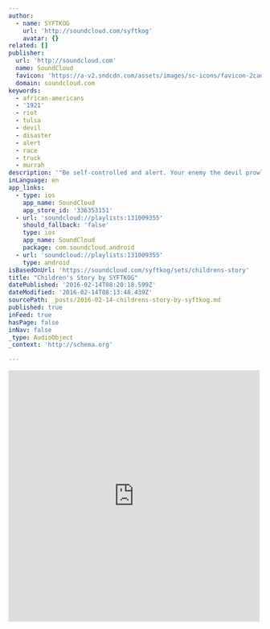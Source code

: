 ```yaml
---
author:
  - name: SYFTKOG
    url: 'http://soundcloud.com/syftkog'
    avatar: {}
related: []
publisher:
  url: 'http://soundcloud.com'
  name: SoundCloud
  favicon: 'https://a-v2.sndcdn.com/assets/images/sc-icons/favicon-2cadd14b.ico'
  domain: soundcloud.com
keywords:
  - african-americans
  - '1921'
  - riot
  - tulsa
  - devil
  - disaster
  - alert
  - race
  - truck
  - murrah
description: '"Be self-controlled and alert. Your enemy the devil prowls around like a roaring lion looking for someone to devour" (1 Pet. 5:8 NIV). Dear Lord, I am so aware of how Satan picks at me and tries to trip me all the time. I know there are spiritual dangers around me.'
inLanguage: en
app_links:
  - type: ios
    app_name: SoundCloud
    app_store_id: '336353151'
  - url: 'soundcloud://playlists:131009355'
    should_fallback: 'false'
    type: ios
    app_name: SoundCloud
    package: com.soundcloud.android
  - url: 'soundcloud://playlists:131009355'
    type: android
isBasedOnUrl: 'https://soundcloud.com/syftkog/sets/childrens-story'
title: "Children's Story by SYFTKOG"
datePublished: '2016-02-14T08:20:18.599Z'
dateModified: '2016-02-14T08:13:48.439Z'
sourcePath: _posts/2016-02-14-childrens-story-by-syftkog.md
published: true
inFeed: true
hasPage: false
inNav: false
_type: AudioObject
_context: 'http://schema.org'

---
```

<iframe src="https://cdn.embedly.com/widgets/media.html?src=https%3A%2F%2Fw.soundcloud.com%2Fplayer%2F%3Fvisual%3Dtrue%26url%3Dhttp%253A%252F%252Fapi.soundcloud.com%252Fplaylists%252F131009355%26show_artwork%3Dtrue&amp;url=https%3A%2F%2Fsoundcloud.com%2Fsyftkog%2Fsets%2Fchildrens-story&amp;image=http%3A%2F%2Fi1.sndcdn.com%2Fartworks-000125181210-px00t5-t500x500.jpg&amp;key=b7d04c9b404c499eba89ee7072e1c4f7&amp;type=text%2Fhtml&amp;schema=soundcloud" width="500" height="500" scrolling="no" frameborder="0" allowfullscreen="allowfullscreen" style=""></iframe>